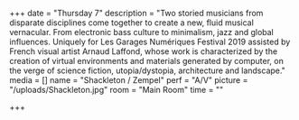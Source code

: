 +++
date = "Thursday 7"
description = "Two storied musicians from disparate disciplines come together to create a new, fluid musical vernacular. From electronic bass culture to minimalism, jazz and global influences. Uniquely for Les Garages Numériques Festival 2019 assisted by French visual artist Arnaud Laffond, whose work is characterized by the creation of virtual environments and materials generated by computer, on the verge of science fiction, utopia/dystopia, architecture and landscape."
media = []
name = "Shackleton / Zempel"
perf = "A/V"
picture = "/uploads/Shackleton.jpg"
room = "Main Room"
time = ""

+++
